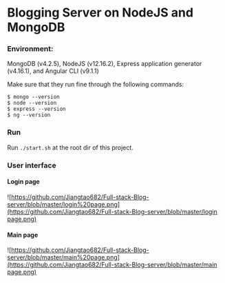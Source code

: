 # Blogging Server on NodeJS and MongoDB

### Environment:

MongoDB (v4.2.5), NodeJS (v12.16.2), Express application generator (v4.16.1), and Angular CLI (v9.1.1)

Make sure that they run fine through the following commands:

```
$ mongo --version
$ node --version
$ express --version
$ ng --version
```

### Run

Run  `./start.sh` at the root dir of this project.

### User interface

#### Login page

![[https://github.com/Jiangtao682/Full-stack-Blog-server/blob/master/login%20page.png](https://github.com/Jiangtao682/Full-stack-Blog-server/blob/master/login page.png)]()

#### Main page

![[https://github.com/Jiangtao682/Full-stack-Blog-server/blob/master/main%20page.png](https://github.com/Jiangtao682/Full-stack-Blog-server/blob/master/main page.png)]()

